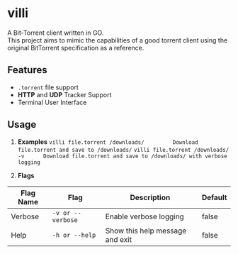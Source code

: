 # villi
A Bit-Torrent client written in GO.  
This project aims to mimic the capabilities of a good torrent client using the original BitTorrent specification as a reference.

## Features
- `.torrent` file support
- **HTTP** and **UDP** Tracker Support
- Terminal User Interface

## Usage
1. **Examples**
  `villi file.torrent /downloads/         Download file.torrent and save to /downloads/`
  `villi file.torrent /downloads/ -v      Download file.torrent and save to /downloads/ with verbose logging`

2. **Flags**

| __Flag Name__ | __Flag__ | __Description__ | __Default__ |
|-------------|------------|------------|------------|
| Verbose | `-v or --verbose` | Enable verbose logging | false |
| Help | `-h or --help` | Show this help message and exit | false |
